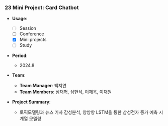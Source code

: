 ### 23 Mini Project: **Card Chatbot**

- **Usage**: 
  - [ ] Session
  - [ ] Conference
  - [x] Mini projects
  - [ ] Study

- **Period**:  
  - 2024.8

- **Team**:  
  - **Team Manager**: 백지연  
  - **Team Members**: 심재혁, 심현석, 이재욱, 이재원

- **Project Summary**:  
  - 토픽모델링과 뉴스 기사 감성분석, 양방향 LSTM을 통한 삼성전자 종가 예측 시계열 모델링
